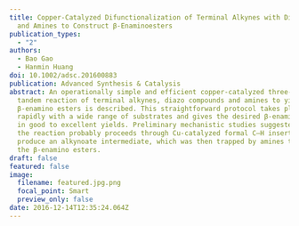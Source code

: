 ```yaml
---
title: Copper-Catalyzed Difunctionalization of Terminal Alkynes with Diazoesters
  and Amines to Construct β-Enaminoesters
publication_types:
  - "2"
authors:
  - Bao Gao
  - Hanmin Huang
doi: 10.1002/adsc.201600883
publication: Advanced Synthesis & Catalysis
abstract: An operationally simple and efficient copper‐catalyzed three‐component
  tandem reaction of terminal alkynes, diazo compounds and amines to yield
  β‐enamino esters is described. This straightforward protocol takes place
  rapidly with a wide range of substrates and gives the desired β‐enamino esters
  in good to excellent yields. Preliminary mechanistic studies suggested that
  the reaction probably proceeds through Cu‐catalyzed formal C–H insertion to
  produce an alkynoate intermediate, which was then trapped by amines to give
  the β‐enamino esters.
draft: false
featured: false
image:
  filename: featured.jpg.png
  focal_point: Smart
  preview_only: false
date: 2016-12-14T12:35:24.064Z
---
```

